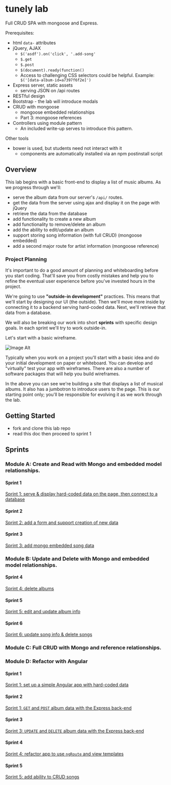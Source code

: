 # tunely lab

Full CRUD SPA with mongoose and Express.

Prerequisites:

* html `data-` attributes
* jQuery, AJAX
  * `$('asdf').on('click', '.add-song'`
  * `$.get`
  * `$.post`
  * `$(document).ready(function() `
  * Access to challenging CSS selectors could be helpful.  Example: `      $('[data-album-id=a7397f6f2e]')`
* Express server, static assets
  * serving JSON on /api routes
* RESTful design
* Bootstrap - the lab will introduce modals
* CRUD with mongoose
  * mongoose embedded relationships
  * Part 3: mongoose references
* Controllers using module pattern
  * An included write-up serves to introduce this pattern.

Other tools
* bower is used, but students need not interact with it
  * components are automatically installed via an npm postinstall script


## Overview

This lab begins with a basic front-end to display a list of music albums.  As we progress through we'll:

* serve the album data from our server's `/api/` routes.
* get the data from the server using ajax and display it on the page with jQuery
* retrieve the data from the database
* add functionality to create a new album
* add functionality to remove/delete an album
* add the ability to edit/update an album
* support storing song information (with full CRUD) (mongoose embedded)
* add a second major route for artist information  (mongoose reference)


### Project Planning

It's important to do a good amount of planning and whiteboarding before you start coding.  That'll save you from costly mistakes and help you to refine the eventual user experience before you've invested hours in the project.

We're going to use **"outside-in development"** practices.  This means that we'll start by designing our UI (the outside).
Then we'll move more inside by connecting it to a backend serving hard-coded data.  Next, we'll retrieve that data from a database.

We will also be breaking our work into short **sprints** with specific design goals.  In each sprint we'll try to work outside-in.  

Let's start with a basic wireframe.  

![Image Alt](docs/assets/images/tunely_wireframe-1.png)

Typically when you work on a project you'll start with a basic idea and do your initial development on paper or whiteboard.  You can develop and "virtually" test your app with wireframes.  There are also a number of software packages that will help you build wireframes.

In the above you can see we're building a site that displays a list of musical albums.  It also has a jumbotron to introduce users to the page.  This is our starting point only; you'll be responsible for evolving it as we work through the lab.


## Getting Started

* fork and clone this lab repo
* read this doc then proceed to sprint 1


## Sprints

### Module A: Create and Read with Mongo and embedded model relationships.

#### Sprint 1

[Sprint 1: serve & display hard-coded data on the page, then connect to a database](/docs/sprint1.md)

#### Sprint 2

[Sprint 2: add a form and support creation of new data](/docs/sprint2.md)

#### Sprint 3

[Sprint 3: add mongo embedded song data](/docs/sprint3.md)


### Module B: Update and Delete with Mongo and embedded model relationships.

#### Sprint 4

[Sprint 4: delete albums](/docs/sprint4.md)

#### Sprint 5

[Sprint 5: edit and update album info](/docs/sprint5.md)

#### Sprint 6

[Sprint 6: update song info & delete songs](/docs/sprint6.md)


### Module C: Full CRUD with Mongo and reference relationships.

### Module D: Refactor with Angular

#### Sprint 1

[Sprint 1: set up a simple Angular app with hard-coded data](/docs/angular/sprint1.md)

#### Sprint 2

[Sprint 1: `GET` and `POST` album data with the Express back-end](/docs/angular/sprint2.md)

#### Sprint 3

[Sprint 3: `UPDATE` and `DELETE` album data with the Express back-end](/docs/angular/sprint3.md)

#### Sprint 4

[Sprint 4: refactor app to use `ngRoute` and view templates](/docs/angular/sprint4.md)

#### Sprint 5

[Sprint 5: add ability to CRUD songs](/docs/angular/sprint5.md)
